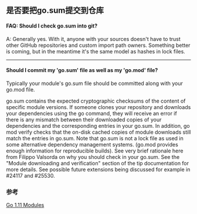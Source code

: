 ## 是否要把go.sum提交到仓库

#### FAQ: Should I check go.sum into git?

A: Generally yes. With it, anyone with your sources doesn't have to trust other GitHub repositories and custom import path owners. Something better is coming, but in the meantime it's the same model as hashes in lock files.   

---

#### Should I commit my 'go.sum' file as well as my 'go.mod' file?
Typically your module's go.sum file should be committed along with your go.mod file.

go.sum contains the expected cryptographic checksums of the content of specific module versions.
If someone clones your repository and downloads your dependencies using the go command, they will receive an error if there is any mismatch between their downloaded copies of your dependencies and the corresponding entries in your go.sum.
In addition, go mod verify checks that the on-disk cached copies of module downloads still match the entries in go.sum.
Note that go.sum is not a lock file as used in some alternative dependency management systems. (go.mod provides enough information for reproducible builds).
See very brief rationale here from Filippo Valsorda on why you should check in your go.sum. See the "Module downloading and verification" section of the tip documentation for more details. See possible future extensions being discussed for example in #24117 and #25530.


### 参考
[Go 1.11 Modules](https://github.com/golang/go/wiki/Modules#should-i-commit-my-gosum-file-as-well-as-my-gomod-file)
